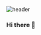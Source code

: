 ![header](https://capsule-render.vercel.app/api?type=waving&text=Honey-Bi&fontColor=777&fontAlign=80)
### Hi there 👋

<!--
**Honey-Bi/Honey-Bi** is a ✨ _special_ ✨ repository because its `README.md` (this file) appears on your GitHub profile.

Here are some ideas to get you started:

- 🔭 I’m currently working on ...
- 🌱 I’m currently learning ...
- 👯 I’m looking to collaborate on ...
- 🤔 I’m looking for help with ...
- 💬 Ask me about ...
- 📫 How to reach me: ...
- 😄 Pronouns: ...
- ⚡ Fun fact: ...
-->
